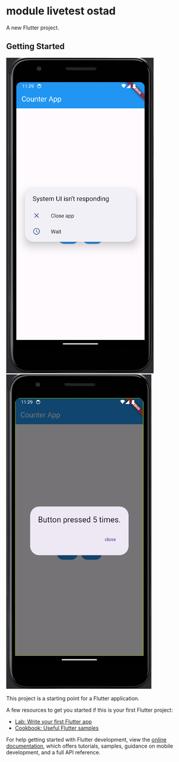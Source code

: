 # module livetest ostad

A new Flutter project.

## Getting Started

![Screenshot 2023-09-24 232925.png](Screenshot%202023-09-24%20232925.png)
![Screenshot 2023-09-24 232941.png](Screenshot%202023-09-24%20232941.png)


This project is a starting point for a Flutter application.

A few resources to get you started if this is your first Flutter project:

- [Lab: Write your first Flutter app](https://docs.flutter.dev/get-started/codelab)
- [Cookbook: Useful Flutter samples](https://docs.flutter.dev/cookbook)

For help getting started with Flutter development, view the
[online documentation](https://docs.flutter.dev/), which offers tutorials,
samples, guidance on mobile development, and a full API reference.
